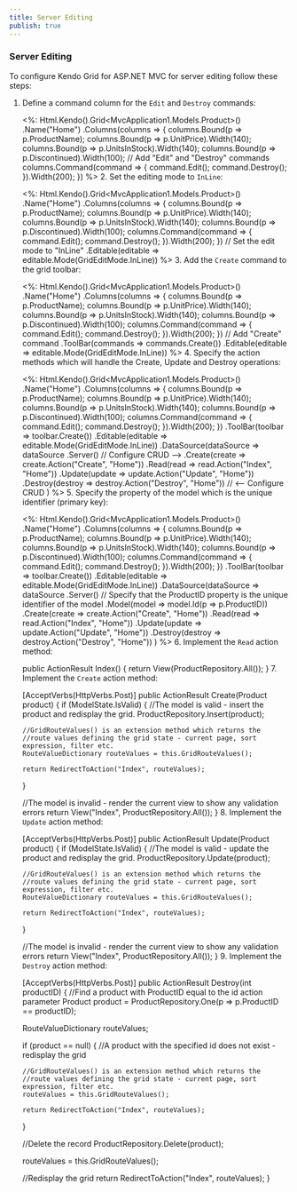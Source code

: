 ```yaml
---
title: Server Editing
publish: true
---
```


### Server Editing

To configure Kendo Grid for ASP.NET MVC for server editing follow these steps:

1.  Define a command column for the `Edit` and `Destroy` commands:

    <%: Html.Kendo().Grid<MvcApplication1.Models.Product>()
    .Name("Home")
    .Columns(columns => 
    {
        columns.Bound(p => p.ProductName);
        columns.Bound(p => p.UnitPrice).Width(140);
        columns.Bound(p => p.UnitsInStock).Width(140);
        columns.Bound(p => p.Discontinued).Width(100);
        // Add "Edit" and "Destroy" commands
        columns.Command(command => { command.Edit(); command.Destroy(); }).Width(200);
    })
    %>
    2.  Set the editing mode to `InLine`:

    <%: Html.Kendo().Grid<MvcApplication1.Models.Product>()
    .Name("Home")
    .Columns(columns => 
    {
        columns.Bound(p => p.ProductName);
        columns.Bound(p => p.UnitPrice).Width(140);
        columns.Bound(p => p.UnitsInStock).Width(140);
        columns.Bound(p => p.Discontinued).Width(100);
        columns.Command(command => { command.Edit(); command.Destroy(); }).Width(200);
    })
    // Set the edit mode to "InLine"
    .Editable(editable => editable.Mode(GridEditMode.InLine))
    %>
    3.  Add the `Create` command to the grid toolbar:

    <%: Html.Kendo().Grid<MvcApplication1.Models.Product>()
    .Name("Home")
    .Columns(columns => 
    {
        columns.Bound(p => p.ProductName);
        columns.Bound(p => p.UnitPrice).Width(140);
        columns.Bound(p => p.UnitsInStock).Width(140);
        columns.Bound(p => p.Discontinued).Width(100);
        columns.Command(command => { command.Edit(); command.Destroy(); }).Width(200);
    })
    // Add "Create" command
    .ToolBar(commands => commands.Create())
    .Editable(editable => editable.Mode(GridEditMode.InLine))
    %>
    4.  Specify the action methods which will handle the Create, Update and Destroy operations:

    <%: Html.Kendo().Grid<MvcApplication1.Models.Product>()
    .Name("Home")
    .Columns(columns => 
    {
        columns.Bound(p => p.ProductName);
        columns.Bound(p => p.UnitPrice).Width(140);
        columns.Bound(p => p.UnitsInStock).Width(140);
        columns.Bound(p => p.Discontinued).Width(100);
        columns.Command(command => { command.Edit(); command.Destroy(); }).Width(200);
    })
    .ToolBar(toolbar => toolbar.Create())
    .Editable(editable => editable.Mode(GridEditMode.InLine))
    .DataSource(dataSource => dataSource
        .Server()
        // Configure CRUD -->
        .Create(create => create.Action("Create", "Home"))
        .Read(read => read.Action("Index", "Home"))
        .Update(update => update.Action("Update", "Home"))
        .Destroy(destroy => destroy.Action("Destroy", "Home"))
        // <-- Configure CRUD
    )
    %>
    5.  Specify the property of the model which is the unique identifier (primary key):

    <%: Html.Kendo().Grid<MvcApplication1.Models.Product>()
    .Name("Home")
    .Columns(columns => 
    {
        columns.Bound(p => p.ProductName);
        columns.Bound(p => p.UnitPrice).Width(140);
        columns.Bound(p => p.UnitsInStock).Width(140);
        columns.Bound(p => p.Discontinued).Width(100);
        columns.Command(command => { command.Edit(); command.Destroy(); }).Width(200);
    })
    .ToolBar(toolbar => toolbar.Create())
    .Editable(editable => editable.Mode(GridEditMode.InLine))
    .DataSource(dataSource => dataSource
        .Server()
        // Specify that the ProductID property is the unique identifier of the model
        .Model(model => model.Id(p => p.ProductID))
        .Create(create => create.Action("Create", "Home"))
        .Read(read => read.Action("Index", "Home"))
        .Update(update => update.Action("Update", "Home"))
        .Destroy(destroy => destroy.Action("Destroy", "Home"))
    )
    %>
    6.  Implement the `Read` action method:

    public ActionResult Index()
    {
    return View(ProductRepository.All());
    }
    7.  Implement the `Create` action method:

    [AcceptVerbs(HttpVerbs.Post)]
    public ActionResult Create(Product product)
    {
    if (ModelState.IsValid)
    {
        //The model is valid - insert the product and redisplay the grid.
        ProductRepository.Insert(product);
    
        //GridRouteValues() is an extension method which returns the 
        //route values defining the grid state - current page, sort expression, filter etc.
        RouteValueDictionary routeValues = this.GridRouteValues();
    
        return RedirectToAction("Index", routeValues);
    }
    
    //The model is invalid - render the current view to show any validation errors
    return View("Index", ProductRepository.All());
    }
    8.  Implement the `Update` action method:

    [AcceptVerbs(HttpVerbs.Post)]
    public ActionResult Update(Product product)
    {
    if (ModelState.IsValid)
    {
        //The model is valid - update the product and redisplay the grid.
        ProductRepository.Update(product);
    
        //GridRouteValues() is an extension method which returns the 
        //route values defining the grid state - current page, sort expression, filter etc.
        RouteValueDictionary routeValues = this.GridRouteValues();
    
        return RedirectToAction("Index", routeValues);
    }
    
    //The model is invalid - render the current view to show any validation errors
    return View("Index", ProductRepository.All());
    }
    9.  Implement the `Destroy` action method:

    [AcceptVerbs(HttpVerbs.Post)]
    public ActionResult Destroy(int productID)
    {
    //Find a product with ProductID equal to the id action parameter
    Product product = ProductRepository.One(p => p.ProductID == productID);
    
    RouteValueDictionary routeValues;
    
    if (product == null)
    {
        //A product with the specified id does not exist - redisplay the grid
    
        //GridRouteValues() is an extension method which returns the 
        //route values defining the grid state - current page, sort expression, filter etc.
        routeValues = this.GridRouteValues();
    
        return RedirectToAction("Index", routeValues);
    }
    
    //Delete the record
    ProductRepository.Delete(product);
    
    routeValues = this.GridRouteValues();
    
    //Redisplay the grid
    return RedirectToAction("Index", routeValues);
    }
    